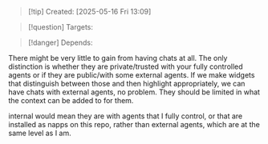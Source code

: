 
>[!tip] Created: [2025-05-16 Fri 13:09]

>[!question] Targets: 

>[!danger] Depends: 

There might be very little to gain from having chats at all. The only distinction is whether they are private/trusted with your fully controlled agents or if they are public/with some external agents. If we make widgets that distinguish between those and then highlight appropriately, we can have chats with external agents, no problem. They should be limited in what the context can be added to for them. 

internal would mean they are with agents that I fully control, or that are installed as napps on this repo, rather than external agents, which are at the same level as I am.